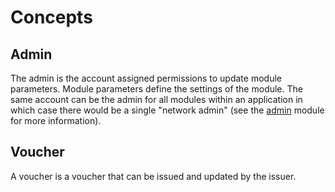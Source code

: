 # Concepts

## Admin

The admin is the account assigned permissions to update module parameters. Module parameters define the settings of the module. The same account can be the admin for all modules within an application in which case there would be a single "network admin" (see the [admin](../admin/) module for more information).

## Voucher

A voucher is a voucher that can be issued and updated by the issuer.
